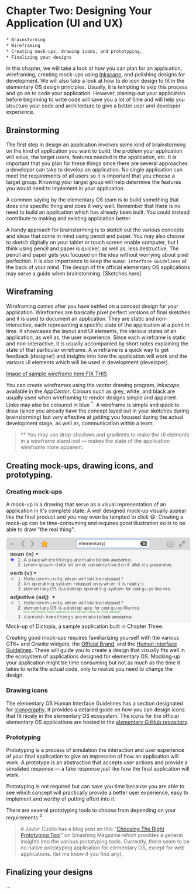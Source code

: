 # Chapter Two: Designing Your Application (UI and UX)

```
* Brainstorming
* Wireframing
* Creating mock-ups, drawing icons, and prototyping.
* Finalizing your designs
```

In this chapter, we will take a look at how you can plan for an application, wireframing, creating mock-ups using [Inkscape](http://inkscape.org), and polishing designs for development. We will also take a look at how to do icon design to fit in the elementary OS design principles. Usually, it is tempting to skip this process and go on to code your application. However, planing-out your application before beginning to write code will save you a lot of time and will help you structure your code and architecture to give a better user and developer experience.

## Brainstorming

The first step in design an application involves some kind of brainstorming on the kind of application you want to build, the problem your application will solve, the target users, features needed in the application, etc. It is important that you plan for these things since there are several approaches a developer can take to develop an application. No single application can meet the requirements of all users so it is important that you choose a target group. Knowing your target group will help determine the features you would need to implement in your application.

A common saying by the elementary OS team is to build something that does one specific thing and does it very well. Remember that there is no need to build an application which has already been built. You could instead contribute to making and existing application better. 

A handy approach for brainstorming is to sketch out the various concepts and ideas that come in mind using pencil and paper. You may also choose to sketch digitally on your tablet or touch screen enable computer, but I think using pencil and paper is quicker, as well as, less destructive. The pencil and paper gets you focused on the idea without worrying about pixel perfection. It is also importance to keep the `Human Interface Guidelines` at the back of your mind. The design of the official elementary OS applications may serve a guide when brainstorming.
[Sketches here]

## Wireframing
Wireframing comes after you have settled on a concept design for your application. Wireframes are basically pixel perfect versions of final sketches and it is used to document an application. They are static and non-interactive, each representing a specific state of the application at a point in time. It showcases the layout and UI elements, the various states of an application, as well as, the user experience. Since each wireframe is static and non-interactive, it is usually accompanied by short notes explaining the state of that particular wireframe. A wireframe is a quick way to get feedback (designer) and insights into how the application will work and the various UI elements which will be used in development (developer). 

[Image of sample wireframe here FIX THIS]()

You can create wireframes using the vector drawing program, *Inkscape*, available in the *AppCenter*. Colours such as grey, white, and black are usually used when wireframing to render designs simple and apparent. Links may also be coloured in blue <sup>*</sup>. A wireframe is simple and quick to draw (since you already have the concept layed out in your sketches during brainstorming) but very effective at getting you focused during the actual development stage, as well as, communication within a team.

> \** You may use drop-shadows and gradients to make the UI elements in a wireframe stand-out — makes the state of the application wireframe more apparent.


## Creating mock-ups, drawing icons, and prototyping.
### Creating mock-ups 
A mock-up is a drawing that serve as a visual representation of an application in it's complete state. A well designed mock-up visually appear like the final product and you may even be tempted to click :smile:. Creating a mock-up can be time-consuming and requires good illustration skills to be able to draw "the real thing". 

![Sample mock-up](images/app-mock-up.png)
Mock-up of Dictopia, a sample application built in Chapter Three.

Creating good mock-ups requires familiarizing yourself with the various GTK+ and Granite widgets, the [Official Brand](https:elementary.io/brand), and the [Human Interface Guidelines](https://elementary.io/docs/human-interface-guidelines). These will guide you to create a design that visually fits well in the ecosystem of applications designed for elementary OS. Mocking-up your application might be time consuming but not as much as the time it takes to write the actual code, only to realize you need to change the design.

### Drawing icons
The elementary OS Human Interface Guidelines has a section designated for [Iconography](https://elementary.io/docs/human-interface-guidelines#iconography). It provides a detailed guide on how you can design icons that fit nicely in the elementary OS ecosystem. The icons for the official elementary OS applications are hosted in the [elementary GitHub repository](https://github.com/elementary/mockups).   

### Prototyping
Prototyping is a process of simulation the interaction and user experience of your final application to give an impression of how an application will work. A prototype is an abstraction that accepts user actions and provide a simulated response — a fake response just like how the final application will work. 

Prototyping is not required but can save you time because you are able to see which concept will practically provide a better user experience, easy to implement and worthy of putting effort into it.

There are several prototyping tools to choose from depending on your requirements <sup>#</sup>.

> \# Javier Cuello has a blog post an title "[Choosing The Right Prototyping Tool](https://www.smashingmagazine.com/2016/09/choosing-the-right-prototyping-tool/)" on Smashing Magazine which provides a general insights into the various prototyping tools. Currently, there seem to be no native prototyping application for elementary OS, except for web applications. (let me know if you find any).

## Finalizing your designs
...


